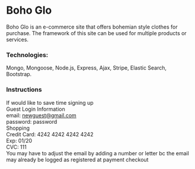 # Boho Glo

Boho Glo is an e-commerce site that offers bohemian style clothes for purchase. The framework of this site can be used for multiple products or services. <br>

### Technologies:
Mongo, Mongoose, Node.js, Express, Ajax, Stripe, Elastic Search, Bootstrap.

### Instructions
If would like to save time signing up <br>
Guest Login Information<br>
email: newguest@gmail.com<br>
password: password<br>
Shopping<br>
Credit Card: 4242 4242 4242 4242<br>
Exp: 01/20<br>
CVC: 111<br>
You may have to adjust the email by adding a number or letter bc the email may already be logged as registered at payment checkout
